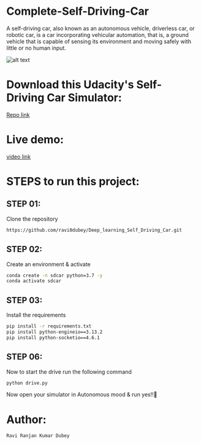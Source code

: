 # Complete-Self-Driving-Car

A self-driving car, also known as an autonomous vehicle, driverless car, or robotic car, is a car incorporating vehicular automation, that is, a ground vehicle that is capable of sensing its environment and moving safely with little or no human input.


![alt text](https://cdn.dribbble.com/users/1815/screenshots/2589016/car_dr.gif)


# Download this Udacity's Self-Driving Car Simulator:

[Repo link](https://github.com/udacity/self-driving-car-sim)


# Live demo:
[video link](https://youtu.be/707kKmtrjrE)


# STEPS to run this project:


## STEP 01: 
Clone the repository

```bash
https://github.com/ravi0dubey/Deep_learning_Self_Driving_Car.git
```

## STEP 02: 
Create an environment & activate


```bash
conda create -n sdcar python=3.7 -y
conda activate sdcar
```

## STEP 03: 
Install the requirements


```bash
pip install -r requirements.txt
pip install python-engineio==3.13.2
pip install python-socketio==4.6.1

```


## STEP 06: 
Now to start the drive run the following command


```bash
python drive.py
```

Now open your simulator in Autonomous mood & run yes!!🙂

# Author:
```bash
Ravi Ranjan Kumar Dubey

```

